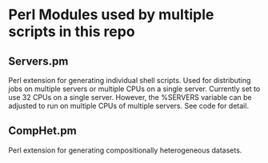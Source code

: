 # Perl Modules used by multiple scripts in this repo

## Servers.pm
Perl extension for generating individual shell scripts. Used for distributing jobs on multiple servers or multiple CPUs on a single server. Currently set to use 32 CPUs on a single server. However, the %SERVERS variable can be adjusted to run on multiple CPUs of multiple servers. See code for detail.

## CompHet.pm
Perl extension for generating compositionally heterogeneous datasets.

